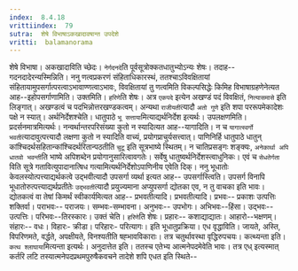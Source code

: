 ```yaml
---
index:  8.4.18
vrittiindex:  79
sutra:  शेषे विभाषाऽकखादावषान्त उपदेशे
vritti:  balamanorama 
---
```


शेषे विभाषा। अकखादाविति च्छेदः। `नेर्गदनदे`ति पूर्वसूत्रोक्कतधातुभ्योऽन्यः शेषः। तदाह--गदनदादेरन्यस्मिन्निति। ननु णत्वप्रकरणं संहिताधिकारस्थं, ततश्चाऽविवक्षितायां संहितायामुपसर्गात्परत्वाऽभावाण्णत्वाऽभावः, विवक्षितायां तु णत्वमिति विकल्पसिद्धेः किमिह विभाषाग्रहणेनेत्यत आह--इहोपसर्गाणामिति। उक्तमिति। `हरिणे`ति शेषः। अत्र `एकपदे` इत्येन अखण्डं पदं विवक्षितं, `नित्यासमासे` इति लिङ्गात्। अखण्डत्वं च पदभिन्नोत्तरखण्डकत्वम्। अन्यथा `राजीयती`त्यादौ `अतो गुणे` इति शपा पररूपमेकादेशः पक्षे न स्यात्। अर्थनिर्देशश्चेति। धातुपाठे `भू सत्ताया`मित्याद्यर्थनिर्देश इत्यर्थः। उपलक्षणमिति। प्रदर्सनमात्रमित्यर्थः। नन्वर्थान्तरपरिसंख्या कुतो न स्यादित्यत आह--यागादिति। न च `यागात्स्वर्गो भवती`त्यादावुत्पत्त्यादौ लक्षणा कुतो न स्यादिति वाच्यं, प्रयोगप्राचुर्यसत्त्वात्। पाणिनिर्हि धातुपाठे धातुन् कांश्चिदर्थसहितान्कांश्चिदर्थरितान्पठतीति `चुटू` इति सूत्रभाष्ये स्थितम्। न चातिप्रसङ्गः शङ्क्यः, `अनेकार्था अपि धातवो भवन्ती`ति भाष्ये अपिशब्देन प्रयोगानुसारित्वावगतेः। सर्वेषु धातुष्वर्थनिर्देशस्त्वाधुनिकः। एवं च `सेधतेर्गता` विति सूत्रे गतावित्युपादानात्षिध गत्यामित्यर्थनिर्देशोऽपाणिनीय एवेति दिक्। ननु भूधातोः केवलस्योत्पत्त्याद्यर्थकत्वे उद्भवीत्यादौ उपसर्गा व्यर्था इत्यत आह-- उपसर्गास्त्विति। उपसर्ग विनापि भूधातोरुत्पत्त्याद्यर्थप्रतीतेः `उद्भवती`त्यादौ प्रयुज्यमाना अप्युपसर्गा द्योतका एव, न तु वाचका इति भावः। द्योतकत्वं वा तेषां किमर्थं स्वीकार्यमित्यत आह-- प्रभवतीत्यादि। प्रभवतीत्यादि। प्रभवः-- प्रकाशः उत्पत्तिः शक्तिर्वा। पराभवः-- पराजयः। सम्भवः-सम्भावना। अनुभवः-- उपभोगः। अभिभवः--हिंसा। उद्भवः-- उत्पत्तिः। परिभवः--तिरस्कारः। उक्तं चेति। `हरिणे`ति शेषः। प्रहारः-- कशाद्याद्यातः। आहारो--भक्षणम्। संहारः-- वधः। विहारः- क्रीडा। परिहारः- परित्यागः। इति भूधातुप्रक्रिया। एध वृद्धाविति। जायते, अस्ति, विपरिणमते, वर्द्धते, अपक्षीयते, विनश्यतीति षह्भावविकाराः। तत्र चतुर्थावस्था वृद्धिरुपचयः। कत्थ्यन्ता इति। `कत्थ श्लाघाया`मित्यन्ता इत्यर्थः। अनुदात्तेत इति। ततस्च एतेभ्य आत्मनेपदमेवेति भावः। तत्र एध् इत्यस्मात् कर्तरि लटि तस्यात्मनेपदप्रथमपुरुषैकवचने तादेशे शपि एधत इति स्थिते--

